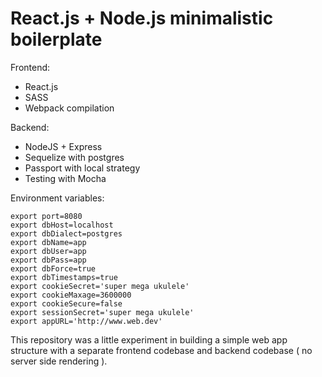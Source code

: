 # React.js + Node.js minimalistic boilerplate

Frontend:
* React.js
* SASS
* Webpack compilation

Backend:
* NodeJS + Express
* Sequelize with postgres
* Passport with local strategy
* Testing with Mocha

Environment variables:

```shell
export port=8080
export dbHost=localhost
export dbDialect=postgres
export dbName=app
export dbUser=app
export dbPass=app
export dbForce=true
export dbTimestamps=true
export cookieSecret='super mega ukulele'
export cookieMaxage=3600000
export cookieSecure=false
export sessionSecret='super mega ukulele'
export appURL='http://www.web.dev'
```


This repository was a little experiment in building a simple web app structure with a separate frontend codebase and backend codebase ( no server side rendering ).